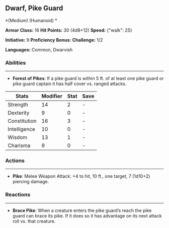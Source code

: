 ## Dwarf, Pike Guard
*(Medium) (Humanoid) *

**Armor Class:** 16
**Hit Points:** 30 (4d8+12)
**Speed:** {"walk": 25}

**Initiative:** 9
**Proficiency Bonus:**
**Challenge:** 1/2

**Languages:** Common, Dwarvish

### Abilities
 --- 
- **Forest of Pikes**: If a pike guard is within 5 ft. of at least one pike guard or pike guard captain it has half cover vs. ranged attacks.



| Stats | Modifier | Stat | Save
| ---- | ---- | ---- | ---- |
| Strength | 14 | 2 | - |
| Dexterity | 9 | 0 | - |
| Constitution | 16 | 3 | - |
| Intelligence | 10 | 0 | - |
| Wisdom | 13 | 1 | - |
| Charisma | 9 | 0 | - |

### Actions
 --- 
- **Pike**: Melee Weapon Attack: +4 to hit, 10 ft., one target, 7 (1d10+2) piercing damage.

### Reactions
 --- 
- **Brace Pike**: When a creature enters the pike guard’s reach the pike guard can brace its pike. If it does so it has advantage on its next attack roll vs. that creature.

